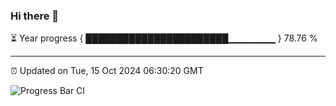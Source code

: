 ### Hi there 👋

⏳ Year progress { ███████████████████████▁▁▁▁▁▁▁ } 78.76 %

---

⏰ Updated on Tue, 15 Oct 2024 06:30:20 GMT

![Progress Bar CI](https://github.com/ZhaoGui/ZhaoGui/workflows/Progress%20Bar%20CI/badge.svg)
